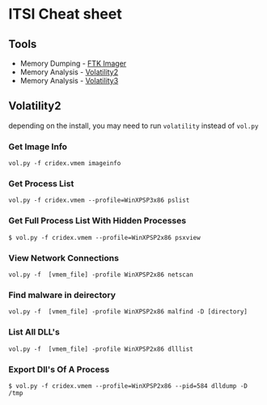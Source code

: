 # ITSI Cheat sheet

## Tools 
- Memory Dumping - [FTK Imager](https://accessdata.com/product-download/ftk-imager-version-4-2-0)
- Memory Analysis - [Volatility2](https://github.com/volatilityfoundation/volatility)
- Memory Analysis - [Volatility3](https://github.com/volatilityfoundation/volatility3)

## Volatility2
depending on the install, you may need to run `volatility` instead of `vol.py`
### Get Image Info
`vol.py -f cridex.vmem imageinfo`
### Get Process List
`vol.py -f cridex.vmem --profile=WinXPSP3x86 pslist`
### Get Full Process List With Hidden Processes
`$ vol.py -f cridex.vmem --profile=WinXPSP2x86 psxview`
### View Network Connections
`vol.py -f  [vmem_file] -profile WinXPSP2x86 netscan`
### Find malware in deirectory
`vol.py -f  [vmem_file] -profile WinXPSP2x86 malfind -D [directory]`
### List All DLL's
`vol.py -f  [vmem_file] -profile WinXPSP2x86 dlllist`
### Export Dll's Of A Process
`$ vol.py -f cridex.vmem --profile=WinXPSP2x86 --pid=584 dlldump -D /tmp `
